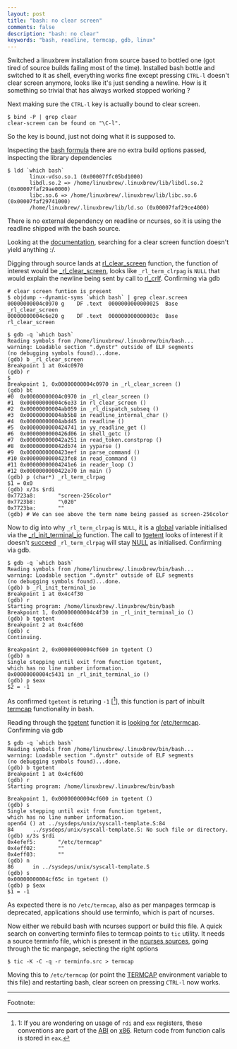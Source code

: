 ```yaml
---
layout: post
title: "bash: no clear screen"
comments: false
description: "bash: no clear"
keywords: "bash, readline, termcap, gdb, linux"
---
```


Switched a linuxbrew installation from source based to bottled one (got tired of source builds failing most of the time). Installed bash bottle and switched to it as shell, everything works fine except pressing `CTRL-l` doesn't clear screen anymore, looks like it's just sending a newline. How is it something so trivial that has always worked stopped working ?

Next making sure the `CTRL-l` key is actually bound to clear screen.

```shell
$ bind -P | grep clear
clear-screen can be found on "\C-l".
```

So the key is bound, just not doing what it is supposed to.

Inspecting the [bash formula](https://github.com/Homebrew/linuxbrew-core/blob/master/Formula/bash.rb) there are no extra build options passed, inspecting the library dependencies


```shell
$ ldd `which bash`
       linux-vdso.so.1 (0x00007ffc05bd1000)
       libdl.so.2 => /home/linuxbrew/.linuxbrew/lib/libdl.so.2 (0x00007faf29ae0000)
       libc.so.6 => /home/linuxbrew/.linuxbrew/lib/libc.so.6 (0x00007faf29741000)
       /home/linuxbrew/.linuxbrew/lib/ld.so (0x00007faf29ce4000)
```

There is no external dependency on readline or ncurses, so it is using the readline shipped with the bash source. 

Looking at the [documentation](https://tiswww.case.edu/php/chet/readline/readline.html#SEC53), searching for a clear screen function doesn't yield anything :/.

Digging through source lands at [rl\_clear\_screen](https://github.com/bminor/bash/blob/d233b485e83c3a784b803fb894280773f16f2deb/lib/readline/text.c#L591) function, the function of interest would be [\_rl\_clear\_screen](https://github.com/bminor/bash/blob/d233b485e83c3a784b803fb894280773f16f2deb/lib/readline/display.c#L2874:1), looks like `_rl_term_clrpag` is `NULL` that would explain the newline being sent by call to [rl\_crlf](https://github.com/bminor/bash/blob/d233b485e83c3a784b803fb894280773f16f2deb/lib/readline/terminal.c#L669:1). Confirming via gdb

```shell
# clear screen funtion is present
$ objdump --dynamic-syms `which bash` | grep clear.screen
00000000004c0970 g    DF .text  0000000000000025  Base        _rl_clear_screen
00000000004c6e20 g    DF .text  000000000000003c  Base        rl_clear_screen

$ gdb -q `which bash`
Reading symbols from /home/linuxbrew/.linuxbrew/bin/bash...
warning: Loadable section ".dynstr" outside of ELF segments
(no debugging symbols found)...done.
(gdb) b _rl_clear_screen
Breakpoint 1 at 0x4c0970
(gdb) r
$
Breakpoint 1, 0x00000000004c0970 in _rl_clear_screen ()
(gdb) bt
#0  0x00000000004c0970 in _rl_clear_screen ()
#1  0x00000000004c6e33 in rl_clear_screen ()
#2  0x00000000004ab059 in _rl_dispatch_subseq ()
#3  0x00000000004ab5b8 in readline_internal_char ()
#4  0x00000000004abd45 in readline ()
#5  0x0000000000424741 in yy_readline_get ()
#6  0x0000000000426d06 in shell_getc ()
#7  0x000000000042a251 in read_token.constprop ()
#8  0x000000000042db74 in yyparse ()
#9  0x0000000000423eef in parse_command ()
#10 0x0000000000423fe8 in read_command ()
#11 0x00000000004241e6 in reader_loop ()
#12 0x0000000000422e70 in main ()
(gdb) p (char*) _rl_term_clrpag
$1 = 0x0
(gdb) x/3s $rdi
0x7723a8:       "screen-256color"
0x7723b8:       "\020"
0x7723ba:       ""
(gdb) # We can see above the term name being passed as screen-256color

```


Now to dig into why `_rl_term_clrpag` is `NULL`, it is a [global](https://github.com/bminor/bash/blob/d233b485e83c3a784b803fb894280773f16f2deb/lib/readline/terminal.c#L114) variable initialised via the [\_rl\_init\_terminal\_io](https://github.com/bminor/bash/blob/d233b485e83c3a784b803fb894280773f16f2deb/lib/readline/terminal.c#L436) function. The call to [tgetent](https://github.com/bminor/bash/blob/d233b485e83c3a784b803fb894280773f16f2deb/lib/readline/terminal.c#L483) looks of interest
if it doesn't [succeed](https://github.com/bminor/bash/blob/d233b485e83c3a784b803fb894280773f16f2deb/lib/readline/terminal.c#L486) `_rl_term_clrpag` will stay [NULL](https://github.com/bminor/bash/blob/d233b485e83c3a784b803fb894280773f16f2deb/lib/readline/terminal.c#L443) as initialised. Confirming via gdb.

```shell
$ gdb -q `which bash`
Reading symbols from /home/linuxbrew/.linuxbrew/bin/bash...
warning: Loadable section ".dynstr" outside of ELF segments
(no debugging symbols found)...done.
(gdb) b _rl_init_terminal_io
Breakpoint 1 at 0x4c4f30
(gdb) r
Starting program: /home/linuxbrew/.linuxbrew/bin/bash
Breakpoint 1, 0x00000000004c4f30 in _rl_init_terminal_io ()
(gdb) b tgetent
Breakpoint 2 at 0x4cf600
(gdb) c
Continuing.

Breakpoint 2, 0x00000000004cf600 in tgetent ()
(gdb) n
Single stepping until exit from function tgetent,
which has no line number information.
0x00000000004c5431 in _rl_init_terminal_io ()
(gdb) p $eax
$2 = -1
```

As confirmed `tgetent` is returing `-1` [[^1]], this function is part of inbuilt [termcap](https://github.com/bminor/bash/blob/d233b485e83c3a784b803fb894280773f16f2deb/lib/termcap/termcap.c#L1) functionality in bash.

Reading through the [tgetent](https://github.com/bminor/bash/blob/d233b485e83c3a784b803fb894280773f16f2deb/lib/termcap/termcap.c#L451:1) function it is [looking for](https://github.com/bminor/bash/blob/d233b485e83c3a784b803fb894280773f16f2deb/lib/termcap/termcap.c#L526) [/etc/termcap](https://github.com/bminor/bash/blob/d233b485e83c3a784b803fb894280773f16f2deb/lib/termcap/termcap.c#L106:9). Confirming via gdb

```shell
$ gdb -q `which bash`
Reading symbols from /home/linuxbrew/.linuxbrew/bin/bash...
warning: Loadable section ".dynstr" outside of ELF segments
(no debugging symbols found)...done.
(gdb) b tgetent
Breakpoint 1 at 0x4cf600
(gdb) r
Starting program: /home/linuxbrew/.linuxbrew/bin/bash

Breakpoint 1, 0x00000000004cf600 in tgetent ()
(gdb) s
Single stepping until exit from function tgetent,
which has no line number information.
open64 () at ../sysdeps/unix/syscall-template.S:84
84      ../sysdeps/unix/syscall-template.S: No such file or directory.
(gdb) x/3s $rdi
0x4efef5:       "/etc/termcap"
0x4eff02:       ""
0x4eff03:       ""
(gdb) n
86      in ../sysdeps/unix/syscall-template.S
(gdb) s
0x00000000004cf65c in tgetent ()
(gdb) p $eax
$1 = -1
```

As expected there is no `/etc/termcap`, also as per manpages termcap is deprecated, applications should use terminfo, which is part of ncurses.

Now either we rebuild bash with ncurses support or build this file. A quick search on converting terminfo files to termcap points to `tic` utility. It needs a source terminfo file, which is present in the [ncurses sources](https://raw.githubusercontent.com/mirror/ncurses/master/misc/terminfo.src), going through the tic manpage, selecting the right options

```shell
$ tic -K -C -q -r terminfo.src > termcap
``` 

Moving this to `/etc/termcap` (or point the [TERMCAP](https://github.com/bminor/bash/blob/d233b485e83c3a784b803fb894280773f16f2deb/lib/termcap/termcap.c#L487) environment variable to this file) and restarting bash, clear screen on pressing `CTRL-l` now works.

___
Footnote:

[^1]: 1: If you are wondering on usage of `rdi` and `eax` registers, these conventions are part of the [ABI](https://en.wikipedia.org/wiki/Application_binary_interface) on [x86](https://github.molgen.mpg.de/git-mirror/glibc/blob/glibc-2.15/sysdeps/unix/sysv/linux/x86_64/syscall.S#L32). Return code from function calls is stored in `eax`.